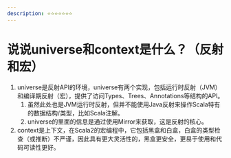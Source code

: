 ```yaml
---
description: ⭐️⭐️⭐️⭐️⭐️⭐️⭐️
---
```


# 说说universe和context是什么？（反射和宏）

1. universe是反射API的环境，universe有两个实现，包括运行时反射（JVM）和编译期反射（宏），提供了访问Types、Trees、Annotations等结构的API。
   1. 虽然此处也是JVM运行时反射，但并不能使用Java反射来操作Scala特有的数据结构/类型，比如Scala注解。
   2. universe的里面的信息是通过使用Mirror来获取，这是反射的核心。
2. context是上下文，在Scala2的宏编程中，它包括黑盒和白盒，白盒的类型检查（或推断）不严谨，因此具有更大灵活性的，黑盒更安全，更易于使用和代码可读性更好。
